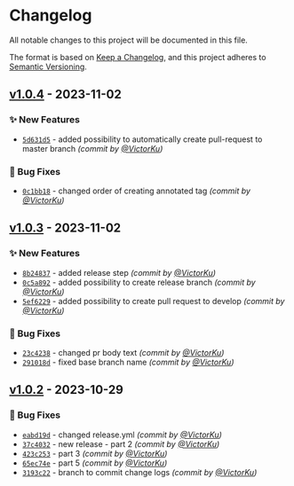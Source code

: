 # Changelog
All notable changes to this project will be documented in this file.

The format is based on [Keep a Changelog](https://keepachangelog.com/en/1.0.0/),
and this project adheres to [Semantic Versioning](https://semver.org/spec/v2.0.0.html).

## [v1.0.4] - 2023-11-02
### :sparkles: New Features
- [`5d631d5`](https://github.com/VictorKu/elementaryos/commit/5d631d50f481b1ba6ac8ea9d62088ab688270e77) - added possibility to automatically create pull-request to master branch *(commit by [@VictorKu](https://github.com/VictorKu))*

### :bug: Bug Fixes
- [`0c1bb18`](https://github.com/VictorKu/elementaryos/commit/0c1bb1869f6e609150ce0f80e8d5e2f8aa6e2d0c) - changed order of creating annotated tag *(commit by [@VictorKu](https://github.com/VictorKu))*


## [v1.0.3] - 2023-11-02
### :sparkles: New Features
- [`8b24837`](https://github.com/VictorKu/elementaryos/commit/8b248373f80629d5f38e891cbead8d6d2c1c2138) - added release step *(commit by [@VictorKu](https://github.com/VictorKu))*
- [`0c5a892`](https://github.com/VictorKu/elementaryos/commit/0c5a892c8fc3a10964a07f9fb7c8a20da68549fe) - added possibility to create release branch *(commit by [@VictorKu](https://github.com/VictorKu))*
- [`5ef6229`](https://github.com/VictorKu/elementaryos/commit/5ef6229fe2d95f54bcaf571269e5f2c3d54caa9a) - added possibility to create pull request to develop *(commit by [@VictorKu](https://github.com/VictorKu))*

### :bug: Bug Fixes
- [`23c4238`](https://github.com/VictorKu/elementaryos/commit/23c4238d0388fc6e8062ba9619df36bb1945e8ce) - changed pr body text *(commit by [@VictorKu](https://github.com/VictorKu))*
- [`291018d`](https://github.com/VictorKu/elementaryos/commit/291018d822c0626f6e51cbdbbcee14cf7fc51b5b) - fixed base branch name *(commit by [@VictorKu](https://github.com/VictorKu))*


## [v1.0.2] - 2023-10-29
### :bug: Bug Fixes
- [`eabd19d`](https://github.com/VictorKu/elementaryos/commit/eabd19dec62fbf03bbbe26d5ee3c8a5fea7ac2f9) - changed release.yml *(commit by [@VictorKu](https://github.com/VictorKu))*
- [`37c4032`](https://github.com/VictorKu/elementaryos/commit/37c403244b0db7f3af3e87f080a2feb72bbf3457) - new release - part 2 *(commit by [@VictorKu](https://github.com/VictorKu))*
- [`423c253`](https://github.com/VictorKu/elementaryos/commit/423c253efd044abdab0496bdcde40ccaf52fec02) - part 3 *(commit by [@VictorKu](https://github.com/VictorKu))*
- [`65ec74e`](https://github.com/VictorKu/elementaryos/commit/65ec74e78c89f5b9eab48a975937c7d0acf38845) - part 5 *(commit by [@VictorKu](https://github.com/VictorKu))*
- [`3193c22`](https://github.com/VictorKu/elementaryos/commit/3193c226e1ce83c249548f8de2781af1c1d79e35) - branch to commit change logs *(commit by [@VictorKu](https://github.com/VictorKu))*


[v1.0.2]: https://github.com/VictorKu/elementaryos/compare/v1.0.1...v1.0.2
[v1.0.3]: https://github.com/VictorKu/elementaryos/compare/v1.0.2...v1.0.3
[v1.0.4]: https://github.com/VictorKu/elementaryos/compare/v1.0.3...v1.0.4
